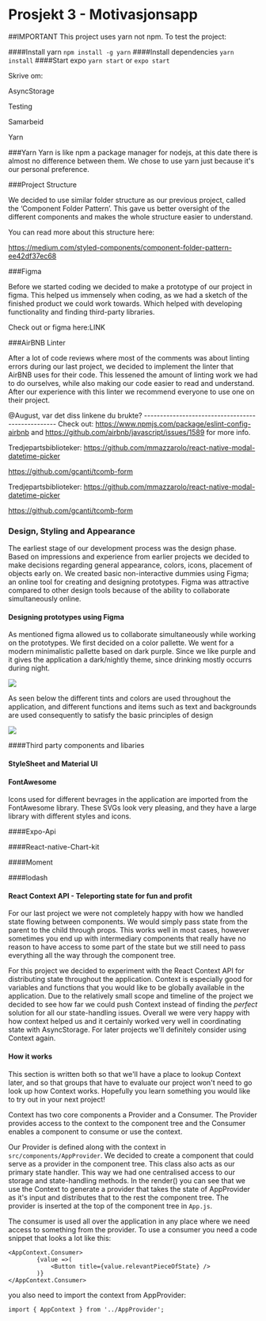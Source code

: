 # Prosjekt 3 - Motivasjonsapp

##IMPORTANT
This project uses yarn not npm. To test the project:

####Install yarn
`npm install -g yarn`
####Install dependencies
`yarn install`
####Start expo
`yarn start` or `expo start`

Skrive om:

AsyncStorage

Testing

Samarbeid

Yarn


###Yarn
Yarn is like npm a package manager for nodejs, at this date there is almost no difference between them. We chose to use yarn just because it's our personal preference. 

###Project Structure

We decided to use similar folder structure as our previous project, called the ‘Component Folder Pattern’. This gave us better oversight of the different components and makes the whole structure easier to understand.

You can read more about this structure here:

https://medium.com/styled-components/component-folder-pattern-ee42df37ec68

###Figma

Before we started coding we decided to make a prototype of our project in figma. This helped us immensely when coding, as we had a sketch of the finished product we could work towards. Which helped with developing functionality and finding third-party libraries.


Check out or figma here:LINK


###AirBNB Linter

After a lot of code reviews where most of the comments was about linting errors during our last project, we decided to implement the linter that AirBNB uses for their code. This lessened the amount of linting work we had to do ourselves, while also making our code easier to read and understand. After our experience with this linter we recommend everyone to use one on their project. 


@August, var det diss linkene du brukte? --------------------------------------------------
Check out:
https://www.npmjs.com/package/eslint-config-airbnb
and 
https://github.com/airbnb/javascript/issues/1589
for more info.

Tredjepartsbiblioteker:
https://github.com/mmazzarolo/react-native-modal-datetime-picker

https://github.com/gcanti/tcomb-form

Tredjepartsbiblioteker:
https://github.com/mmazzarolo/react-native-modal-datetime-picker

https://github.com/gcanti/tcomb-form

### Design, Styling and Appearance

The earliest stage of our development process was the design phase. Based on impressions and experience from earlier projects we decided to make decisions regarding general appearance, colors, icons, placement of objects early on. We created basic non-interactive dummies using Figma; an online tool for creating and designing prototypes. Figma was attractive compared to other design tools because of the ability to collaborate simultaneously online. 

#### Designing prototypes using Figma

As mentioned figma allowed us to collaborate simultaneously while working on the prototypes. We first decided on a color pallette. We went for a modern minimalistic pallette based on dark purple. Since we like purple and it gives the application a dark/nightly theme, since drinking mostly occurrs during night. 

![](https://i.imgur.com/VyW4F01.png)

As seen below the different tints and colors are used throughout the application, and different functions and items such as text and backgrounds are used consequently to satisfy the basic principles of design 
 
![](https://i.imgur.com/G4Rvavc.png)

####Third party components and libaries

#### StyleSheet and Material UI

#### FontAwesome

Icons used for different bevrages in the application are imported from the FontAwesome library. These SVGs look very pleasing, and they have a large library with different styles and icons. 

####Expo-Api

####React-native-Chart-kit

####Moment 


####lodash


#### React Context API - Teleporting state for fun and profit

For our last project we were not completely happy with how we handled state flowing between components. We would simply pass state from the parent to the child through props. This works well in most cases, however sometimes you end up with intermediary components that really have no reason to have access to some part of the state but we still need to pass everything all the way through the component tree.

For this project we decided to experiment with the React Context API for distributing state throughout the application. Context is especially good for variables and functions that you would like to be globally available in the application. Due to the relatively small scope and timeline of the project we decided to see how far we could push Context instead of finding the _perfect_ solution for all our state-handling issues. Overall we were very happy with how context helped us and it certainly worked very well in coordinating state with AsyncStorage. For later projects we'll definitely consider using Context again.

#### How it works

This section is written both so that we'll have a place to lookup Context later, and so that groups that have to evaluate our project won't need to go look up how Context works. Hopefully you learn something you would like to try out in your next project!

Context has two core components a Provider and a Consumer. The Provider provides access to the context to the component tree and the Consumer enables a component to consume or use the context.

Our Provider is defined along with the context in `src/components/AppProvider`. We decided to create a component that could serve as a provider in the component tree. This class also acts as our primary state handler. This way we had one centralised access to our storage and state-handling methods. In the render() you can see that we use the Context to generate a provider that takes the state of AppProvider as it's input and distributes that to the rest the component tree. The provider is inserted at the top of the component tree in `App.js`.

The consumer is used all over the application in any place where we need access to something from the provider. To use a consumer you need a code snippet that looks a lot like this:
```
<AppContext.Consumer>
        {value =>(
            <Button title={value.relevantPieceOfState} />
        )}
</AppContext.Consumer>
```

you also need to import the context from AppProvider:

`import { AppContext } from '../AppProvider';`
